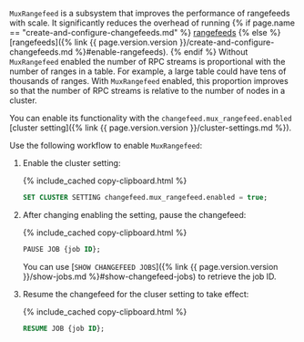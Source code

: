 `MuxRangefeed` is a subsystem that improves the performance of rangefeeds with scale. It significantly reduces the overhead of running {% if page.name == "create-and-configure-changefeeds.md" %} [rangefeeds](#enable-rangefeeds) {% else %} [rangefeeds]({% link {{ page.version.version }}/create-and-configure-changefeeds.md %}#enable-rangefeeds). {% endif %} Without `MuxRangefeed` enabled the number of RPC streams is proportional with the number of ranges in a table. For example, a large table could have tens of thousands of ranges. With `MuxRangefeed` enabled, this proportion improves so that the number of RPC streams is relative to the number of nodes in a cluster.

You can enable its functionality with the `changefeed.mux_rangefeed.enabled` [cluster setting]({% link {{ page.version.version }}/cluster-settings.md %}).

Use the following workflow to enable `MuxRangefeed`:

1. Enable the cluster setting:

    {% include_cached copy-clipboard.html %}
    ~~~ sql
    SET CLUSTER SETTING changefeed.mux_rangefeed.enabled = true;
    ~~~

1. After changing enabling the setting, pause the changefeed:

    {% include_cached copy-clipboard.html %}
    ~~~ sql
    PAUSE JOB {job ID};
    ~~~

    You can use [`SHOW CHANGEFEED JOBS`]({% link {{ page.version.version }}/show-jobs.md %}#show-changefeed-jobs) to retrieve the job ID.

1. Resume the changefeed for the cluser setting to take effect:

    {% include_cached copy-clipboard.html %}
    ~~~ sql
    RESUME JOB {job ID};
    ~~~